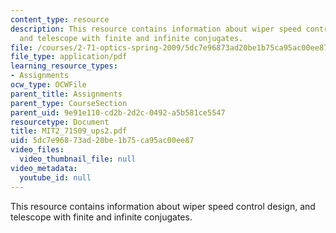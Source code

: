 ```yaml
---
content_type: resource
description: This resource contains information about wiper speed control design,
  and telescope with finite and infinite conjugates.
file: /courses/2-71-optics-spring-2009/5dc7e96873ad20be1b75ca95ac00ee87_MIT2_71S09_ups2.pdf
file_type: application/pdf
learning_resource_types:
- Assignments
ocw_type: OCWFile
parent_title: Assignments
parent_type: CourseSection
parent_uid: 9e91e110-cd2b-2d2c-0492-a5b581ce5547
resourcetype: Document
title: MIT2_71S09_ups2.pdf
uid: 5dc7e968-73ad-20be-1b75-ca95ac00ee87
video_files:
  video_thumbnail_file: null
video_metadata:
  youtube_id: null
---
```

This resource contains information about wiper speed control design, and telescope with finite and infinite conjugates.

